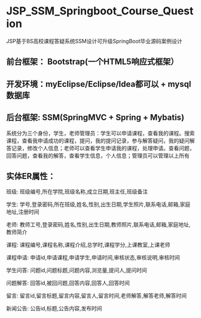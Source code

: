 # JSP_SSM_Springboot_Course_Question
JSP基于BS高校课程答疑系统SSM设计可升级SpringBoot毕业源码案例设计
## 前台框架： Bootstrap(一个HTML5响应式框架）
## 开发环境：myEclipse/Eclipse/Idea都可以 + mysql数据库
## 后台框架: SSM(SpringMVC + Spring + Mybatis)
系统分为三个身份，学生，老师管理员：学生可以申请课程，查看我的课程。搜索课程，查看我申请成功的课程，提问，我的提问记录，参与解答疑问，我的疑问解答记录，修改个人信息；老师可以查看学生申请我的课程，处理申请。查看问题，回答问题，查看我的解答，查看学生信息，个人信息；管理员可以管理以上所有
## 实体ER属性：
班级: 班级编号,所在学院,班级名称,成立日期,班主任,班级备注

学生: 学号,登录密码,所在班级,姓名,性别,出生日期,学生照片,联系电话,邮箱,家庭地址,注册时间

老师: 教师工号,登录密码,姓名,性别,出生日期,教师照片,联系电话,邮箱,家庭地址,教师简介

课程: 课程编号,课程名称,课程介绍,总学时,课程学分,上课教室,上课老师

课程申请: 申请id,申请课程,申请学生,申请时间,审核状态,审核说明,审核时间

学生问答: 问题id,问题标题,问题内容,浏览量,提问人,提问时间

问题解答: 回答id,被回问题,回答内容,回答人,回答时间

留言: 留言id,留言标题,留言内容,留言人,留言时间,老师解答,解答老师,解答时间

新闻公告: 公告id,标题,公告内容,发布时间
